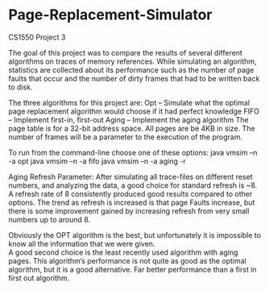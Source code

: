 # Page-Replacement-Simulator
CS1550 Project 3

  The goal of this project was to compare the results of several different algorithms on traces of memory references. While simulating an 
algorithm, statistics are collected about its performance such as the number of page faults that occur and the number of dirty frames
that had to be written back to disk.

  The three algorithms for this project are:
Opt – Simulate what the optimal page replacement algorithm would choose if it had perfect knowledge
FIFO – Implement first-in, first-out
Aging – Implement the aging algorithm
The page table is for a 32-bit address space. All pages are be 4KB in size. The number of frames will be a parameter to the execution 
of the program.

To run from the command-line choose one of these options:
java vmsim –n <numframes> -a opt <tracefile>
java vmsim –n <numframes> -a fifo <tracefile>
java vmsim –n <numframes> -a aging -r <refresh> <tracefile>

Aging Refresh Parameter: After simulating all trace-files on different reset numbers, and analyzing the data, a good choice for
standard refresh is ~8.  A refresh rate of 8 consistently produced good results compared to other options.  The trend as refresh
is increased is that page Faults increase, but there is some improvement gained by increasing refresh from very small numbers up to 
around 8.


  Obviously the OPT algorithm is the best, but unfortunately it is impossible to know all the information that we were given.  
A good second choice is the least recently used algorithm with aging pages.  This algorithm’s performance is not quite as good
as the optimal algorithm, but it is a good alternative.  Far better performance than a first in first out algorithm.
